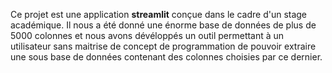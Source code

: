 Ce projet est une application **streamlit** conçue dans le cadre d'un stage académique. 
Il nous a été donné une énorme base de données de plus de 5000 colonnes et nous avons dévéloppés un outil permettant à un utilisateur 
sans maitrise de concept de programmation de pouvoir extraire une sous base de données contenant des colonnes choisies par ce dernier. 
